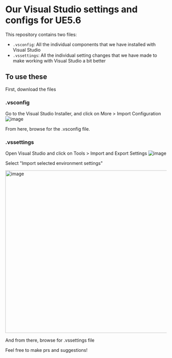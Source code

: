 # Our Visual Studio settings and configs for UE5.6
This repository contains two files:
- `.vsconfig`: All the individual components that we have installed with Visual Studio
- `.vssettings`: All the individual setting changes that we have made to make working with Visual Studio a bit better

## To use these
First, download the files

### .vsconfig
Go to the Visual Studio Installer, and click on More > Import Configuration
![image](https://github.com/user-attachments/assets/d5a0b05a-9a37-46fa-ba63-6f708e3bc7af)


From here, browse for the .vsconfig file.

### .vssettings
Open Visual Studio and click on Tools > Import and Export Settings
![image](https://github.com/user-attachments/assets/53da773d-cb87-4ccf-b11a-ea80d90a8d9a)

Select "Import selected environment settings"

<img width="508" alt="image" src="https://github.com/user-attachments/assets/c77e9dfe-b4c4-49bd-b08d-1a59501fdccb" />

And from there, browse for .vssettings file

Feel free to make prs and suggestions!
